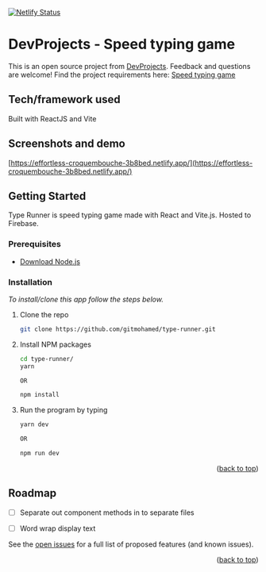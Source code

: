 [![Netlify Status](https://api.netlify.com/api/v1/badges/978cc4f8-f024-4501-a7bf-e0acad3425e4/deploy-status)](https://app.netlify.com/sites/effortless-croquembouche-3b8bed/deploys)
# DevProjects - Speed typing game

This is an open source project from [DevProjects](http://www.codementor.io/projects). Feedback and questions are welcome!
Find the project requirements here: [Speed typing game](https://www.codementor.io/projects/web/speed-typing-game-c51led1afn)

## Tech/framework used
Built with ReactJS and Vite

## Screenshots and demo
[https://effortless-croquembouche-3b8bed.netlify.app/](https://effortless-croquembouche-3b8bed.netlify.app/)

<!-- GETTING STARTED -->
## Getting Started

Type Runner is speed typing game made with React and Vite.js. Hosted to Firebase.

### Prerequisites

* [Download Node.js](https://nodejs.org/)

### Installation

_To install/clone this app follow the steps below._

1. Clone the repo

   ```sh
   git clone https://github.com/gitmohamed/type-runner.git
   ```
2. Install NPM packages

   ```sh
   cd type-runner/
   yarn

   OR

   npm install
   ```
3. Run the program by typing
   ```sh
   yarn dev

   OR

   npm run dev
   ```

<p align="right">(<a href="#top">back to top</a>)</p>



<!-- ROADMAP -->
## Roadmap

- [ ] Separate out component methods in to separate files
- [ ] Word wrap display text


See the [open issues](https://github.com/gitmohamed/type-runner/issues) for a full list of proposed features (and known issues).

<p align="right">(<a href="#top">back to top</a>)</p>